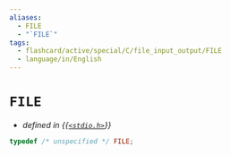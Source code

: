 ```yaml
---
aliases:
  - FILE
  - "`FILE`"
tags:
  - flashcard/active/special/C/file_input_output/FILE
  - language/in/English
---
```


# `FILE`

- _defined in {{[`<stdio.h>`](../../../general/C%20file%20input_output.md)}}_ <!--SR:!2026-07-23,805,330-->

```C
typedef /* unspecified */ FILE;
```
